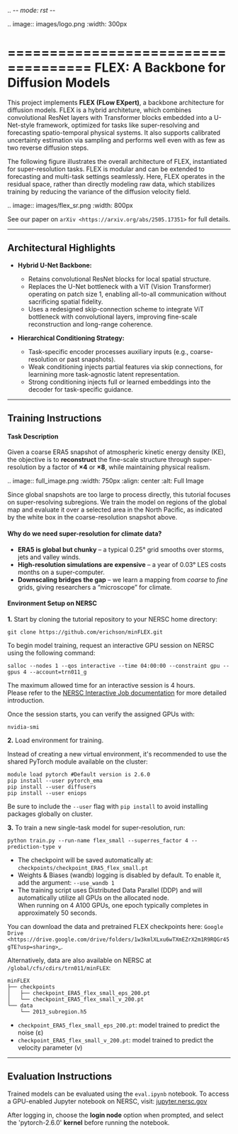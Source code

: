 .. -*- mode: rst -*-

.. image:: images/logo.png
    :width: 300px

====================================
FLEX: A Backbone for Diffusion Models
====================================

This project implements **FLEX (FLow EXpert)**, a backbone architecture for diffusion models. FLEX is a hybrid architeture, which combines convolutional ResNet layers with Transformer blocks embedded into a U-Net-style framework, optimized for tasks like super-resolving and forecasting spatio-temporal physical systems. It also supports calibrated uncertainty estimation via sampling and performs well even with as few as two reverse diffusion steps. 

The following figure illustrates the overall architecture of FLEX, instantiated for super-resolution tasks. FLEX is modular and can be extended to forecasting and multi-task settings seamlessly. Here, FLEX operates in the residual space, rather than directly modeling raw data, which stabilizes training by reducing the variance of the diffusion velocity field.

.. image:: images/flex_sr.png
    :width: 800px

See our paper on `arXiv <https://arxiv.org/abs/2505.17351>` for full details.

---------------------------
Architectural Highlights
---------------------------

- **Hybrid U-Net Backbone:**

  - Retains convolutional ResNet blocks for local spatial structure.
  - Replaces the U-Net bottleneck with a ViT (Vision Transformer) operating on patch size 1, enabling all-to-all communication without sacrificing spatial fidelity.
  - Uses a redesigned skip-connection scheme to integrate ViT bottleneck with convolutional layers, improving fine-scale reconstruction and long-range coherence.

- **Hierarchical Conditioning Strategy:**

  - Task-specific encoder processes auxiliary inputs (e.g., coarse-resolution or past snapshots).
  - Weak conditioning injects partial features via skip connections, for learnining more task-agnostic latent representation.
  - Strong conditioning injects full or learned embeddings into the decoder for task-specific guidance.


-----------------------------
Training Instructions
-----------------------------

#### Task Description

Given a coarse ERA5 snapshot of atmospheric kinetic energy density (KE), the objective is to **reconstruct** the fine-scale structure through super-resolution by a factor of **×4** or **×8**, while maintaining physical realism.

.. image:: full_image.png
    :width: 750px
    :align: center
    :alt: Full Image

Since global snapshots are too large to process directly, this tutorial focuses on super-resolving subregions. We train the model on regions of the global map and evaluate it over a selected area in the North Pacific, as indicated by the white box in the coarse-resolution snapshot above.


#### Why do we need super-resolution for climate data?

* **ERA5 is global but chunky** – a typical 0.25° grid smooths over storms, jets and valley winds.  
* **High-resolution simulations are expensive** – a year of 0.03° LES costs months on a super-computer.  
* **Downscaling bridges the gap** – we learn a mapping from *coarse* to *fine* grids, giving researchers a “microscope” for climate.



#### Environment Setup on NERSC

**1.** Start by cloning the tutorial repository to your NERSC home directory:

    git clone https://github.com/erichson/minFLEX.git

To begin model training, request an interactive GPU session on NERSC using the following command:


    salloc --nodes 1 --qos interactive --time 04:00:00 --constraint gpu --gpus 4 --account=trn011_g


The maximum allowed time for an interactive session is 4 hours.  
Please refer to the [NERSC Interactive Job documentation](https://docs.nersc.gov/jobs/interactive/) for more detailed introduction.

Once the session starts, you can verify the assigned GPUs with:

    nvidia-smi

**2.** Load environment for training. 

Instead of creating a new virtual environment, it's recommended to use the shared PyTorch module available on the cluster:

    module load pytorch #Default version is 2.6.0
    pip install --user pytorch_ema
    pip install --user diffusers
    pip install --user eniops

Be sure to include the `--user` flag with `pip install` to avoid installing packages globally on cluster.


**3.** To train a new single-task model for super-resolution, run:

    python train.py --run-name flex_small --superres_factor 4 --prediction-type v


- The checkpoint will be saved automatically at: `checkpoints/checkpoint_ERA5_flex_small.pt`
- Weights & Biases (wandb) logging is disabled by default. To enable it, add the argument: `--use_wandb 1`
- The training script uses Distributed Data Parallel (DDP) and will automatically utilize all GPUs on the allocated node.  
  When running on 4 A100 GPUs, one epoch typically completes in approximately 50 seconds.


You can download the data and pretrained FLEX checkpoints here: `Google Drive <https://drive.google.com/drive/folders/1w3kmlXLxu6wTXmEZrX2m1R9RQGr45gTE?usp=sharing>`_.

Alternatively, data are also available on NERSC at `/global/cfs/cdirs/trn011/minFLEX`:

    minFLEX
    ├── checkpoints
    │   ├── checkpoint_ERA5_flex_small_eps_200.pt
    │   └── checkpoint_ERA5_flex_small_v_200.pt
    └── data
        └── 2013_subregion.h5

- `checkpoint_ERA5_flex_small_eps_200.pt`: model trained to predict the noise (ε)
- `checkpoint_ERA5_flex_small_v_200.pt`: model trained to predict the velocity parameter (v)
-----------------------------
Evaluation Instructions
-----------------------------

Trained models can be evaluated using the `eval.ipynb` notebook. To access a GPU-enabled Jupyter notebook on NERSC, visit: [jupyter.nersc.gov](https://jupyter.nersc.gov/hub/home)

After logging in, choose the **login node** option when prompted, and select the 'pytorch-2.6.0' **kernel** before running the notebook.